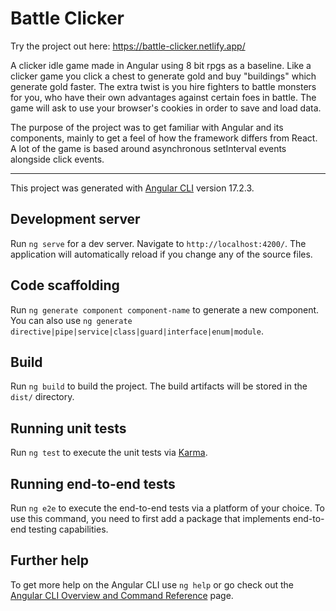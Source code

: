 # Battle Clicker

Try the project out here: https://battle-clicker.netlify.app/

A clicker idle game made in Angular using 8 bit rpgs as a baseline. Like a clicker game you click a chest to generate gold and buy "buildings" which generate gold faster. The extra twist is you hire fighters to battle monsters for you, who have their own advantages against certain foes in battle. The game will ask to use your browser's cookies in order to save and load data.

The purpose of the project was to get familiar with Angular and its components, mainly to get a feel of how the framework differs from React. A lot of the game is based around asynchronous setInterval events alongside click events.


---------------------------------------------------------

This project was generated with [Angular CLI](https://github.com/angular/angular-cli) version 17.2.3.

## Development server

Run `ng serve` for a dev server. Navigate to `http://localhost:4200/`. The application will automatically reload if you change any of the source files.

## Code scaffolding

Run `ng generate component component-name` to generate a new component. You can also use `ng generate directive|pipe|service|class|guard|interface|enum|module`.

## Build

Run `ng build` to build the project. The build artifacts will be stored in the `dist/` directory.

## Running unit tests

Run `ng test` to execute the unit tests via [Karma](https://karma-runner.github.io).

## Running end-to-end tests

Run `ng e2e` to execute the end-to-end tests via a platform of your choice. To use this command, you need to first add a package that implements end-to-end testing capabilities.

## Further help

To get more help on the Angular CLI use `ng help` or go check out the [Angular CLI Overview and Command Reference](https://angular.io/cli) page.

